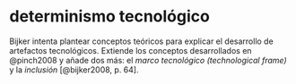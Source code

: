 # determinismo tecnológico
Bijker intenta plantear conceptos teóricos para explicar el desarrollo de artefactos tecnológicos. Extiende los conceptos desarrollados en @pinch2008 y añade dos más: el *marco tecnológico (technological frame)* y la *inclusión* [@bijker2008, p. 64].